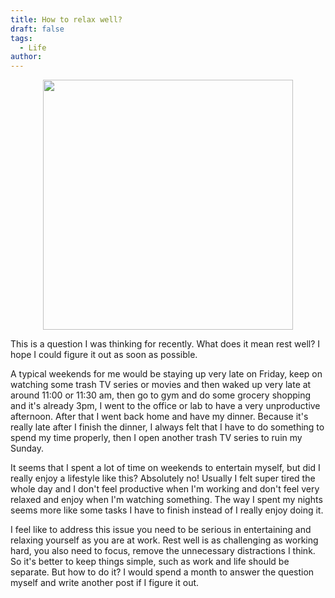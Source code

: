 ```yaml
---
title: How to relax well?
draft: false
tags:
  - Life
author:
---
```

<p align="center">
  <img src="./Images/boy_sleeping.jpg" height="400"/>
</p>


This is a question I was thinking for recently. What does it mean rest well? I hope I could figure it out as soon as possible.

A typical weekends for me would be staying up very late on Friday, keep on watching some trash TV series or movies and then waked up very late at around 11:00 or 11:30 am, then go to gym and do some grocery shopping and it's already 3pm, I went to the office or lab to have a very unproductive afternoon. After that I went back home and have my dinner. Because it's really late after I finish the dinner, I always felt that I have to do something to spend my time properly, then I open another trash TV series to ruin my Sunday.

It seems that I spent a lot of time on weekends to entertain myself, but did I really enjoy a lifestyle like this? Absolutely no! Usually I felt super tired the whole day and I don't feel productive when I'm working and don't feel very relaxed and enjoy when I'm watching something. The way I spent my nights seems more like some tasks I have to finish instead of I really enjoy doing it.

I feel like to address this issue you need to be serious in entertaining and relaxing yourself as you are at work. Rest well is as challenging as working hard, you also need to focus, remove the unnecessary distractions I think. So it's better to keep things simple, such as work and life should be separate. But how to do it? I would spend a month to answer the question myself and write another post if I figure it out.
